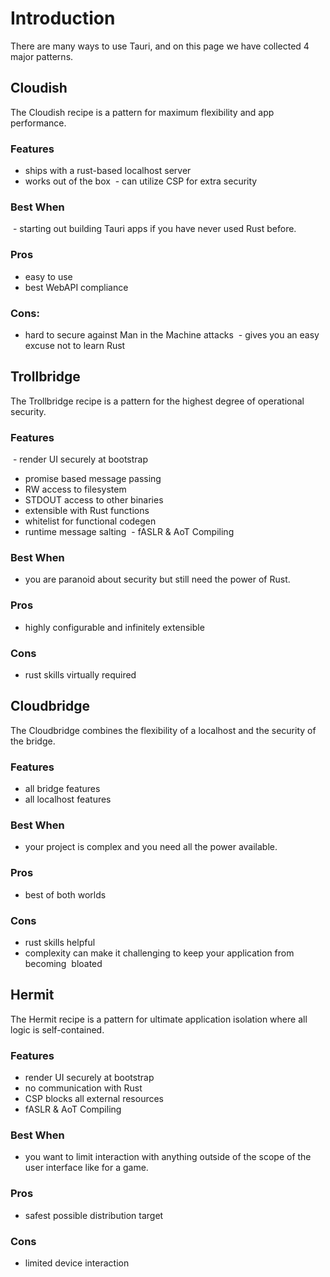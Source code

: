 # Introduction

There are many ways to use Tauri, and on this page we have collected 4 major patterns.

## Cloudish
The Cloudish recipe is a pattern for maximum flexibility and app performance.  
### Features
- ships with a rust-based localhost server 
- works out of the box
 - can utilize CSP for extra security
### Best When
 - starting out building Tauri apps if you have never used Rust before.
### Pros
- easy to use
- best WebAPI compliance  
### Cons:
- hard to secure against Man in the Machine attacks
 - gives you an easy excuse not to learn Rust
## Trollbridge
The Trollbridge recipe is a pattern for the highest degree of operational security.  
### Features
 - render UI securely at bootstrap 
- promise based message passing 
- RW access to filesystem 
- STDOUT access to other binaries 
- extensible with Rust functions 
- whitelist for functional codegen
- runtime message salting
 - fASLR & AoT Compiling

### Best When
- you are paranoid about security but still need the power of Rust.  

### Pros
- highly configurable and infinitely extensible	  

### Cons
- rust skills virtually required

## Cloudbridge
The Cloudbridge combines the flexibility of a localhost and the security of the bridge.   

### Features
- all bridge features 
- all localhost features

### Best When
- your project is complex and you need all the power available.

### Pros
- best of both worlds	  

### Cons
- rust skills helpful
- complexity can make it challenging to keep your application from becoming  bloated 

## Hermit
The Hermit recipe is a pattern for ultimate application isolation where all logic is self-contained.  

### Features
- render UI securely at bootstrap 
- no communication with Rust 
- CSP blocks all external resources 
- fASLR  & AoT Compiling  

### Best When
- you want to limit interaction with anything outside of the scope of the user interface like for a game.

### Pros
- safest possible distribution target  

### Cons
- limited device interaction
